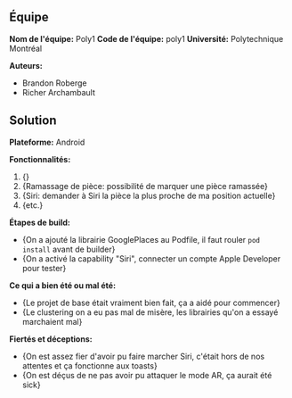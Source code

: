 ## Équipe

**Nom de l'équipe:** Poly1
**Code de l'équipe:** poly1
**Université:** Polytechnique Montréal

**Auteurs:**
- Brandon Roberge
- Richer Archambault

## Solution

**Plateforme:** Android

**Fonctionnalités:**
1. {}
2. {Ramassage de pièce: possibilité de marquer une pièce ramassée}
3. {Siri: demander à Siri la pièce la plus proche de ma position actuelle}
4. {etc.}

**Étapes de build:**
- {On a ajouté la librairie GooglePlaces au Podfile, il faut rouler `pod install` avant de builder}
- {On a activé la capability "Siri", connecter un compte Apple Developer pour tester}

**Ce qui a bien été ou mal été:**
- {Le projet de base était vraiment bien fait, ça a aidé pour commencer}
- {Le clustering on a eu pas mal de misère, les librairies qu'on a essayé marchaient mal}

**Fiertés et déceptions:**
- {On est assez fier d'avoir pu faire marcher Siri, c'était hors de nos attentes et ça fonctionne aux toasts}
- {On est déçus de ne pas avoir pu attaquer le mode AR, ça aurait été sick}